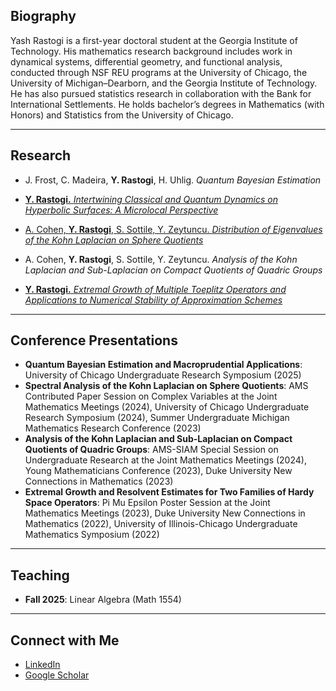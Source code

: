 ## Biography

Yash Rastogi is a first-year doctoral student at the Georgia Institute of Technology. His mathematics research background includes work in dynamical systems, differential geometry, and functional analysis, conducted through NSF REU programs at the University of Chicago, the University of Michigan–Dearborn, and the Georgia Institute of Technology. He has also pursued statistics research in collaboration with the Bank for International Settlements. He holds bachelor’s degrees in Mathematics (with Honors) and Statistics from the University of Chicago.

---

## Research
- J. Frost, C. Madeira, **Y. Rastogi**, H. Uhlig. *Quantum Bayesian Estimation*
  
- [**Y. Rastogi.** *Intertwining Classical and Quantum Dynamics on Hyperbolic Surfaces: A Microlocal Perspective*](https://math.uchicago.edu/~may/REU2024/REUPapers/Rastogi.pdf)

- [A. Cohen, **Y. Rastogi**, S. Sottile, Y. Zeytuncu. *Distribution of Eigenvalues of the Kohn Laplacian on Sphere Quotients*](https://arxiv.org/pdf/2509.11463)

- A. Cohen, **Y. Rastogi**, S. Sottile, Y. Zeytuncu. *Analysis of the Kohn Laplacian and Sub-Laplacian on Compact Quotients of Quadric Groups*

- [**Y. Rastogi.** *Extremal Growth of Multiple Toeplitz Operators and Applications to Numerical Stability of Approximation Schemes*](https://arxiv.org/pdf/2309.01759)

---

## Conference Presentations
- **Quantum Bayesian Estimation and Macroprudential Applications**: University of Chicago Undergraduate Research Symposium (2025)
- **Spectral Analysis of the Kohn Laplacian on Sphere Quotients**: AMS Contributed Paper Session on Complex Variables at the Joint Mathematics Meetings (2024), University of Chicago Undergraduate Research Symposium (2024), Summer Undergraduate Michigan Mathematics Research Conference (2023)
- **Analysis of the Kohn Laplacian and Sub-Laplacian on Compact Quotients of Quadric Groups**: AMS-SIAM Special Session on Undergraduate Research at the Joint Mathematics Meetings (2024), Young Mathematicians Conference (2023), Duke University New Connections in Mathematics (2023)
- **Extremal Growth and Resolvent Estimates for Two Families of Hardy Space Operators**: Pi Mu Epsilon Poster Session at the Joint Mathematics Meetings (2023), Duke University New Connections in Mathematics (2022), University of Illinois-Chicago Undergraduate Mathematics Symposium (2022)

---

## Teaching
- **Fall 2025**: Linear Algebra (Math 1554)

---

## Connect with Me
- [LinkedIn](https://www.linkedin.com/in/yash-rastogi1/)
- [Google Scholar](https://scholar.google.com/citations?hl=en&user=TnaxffgAAAAJ)
